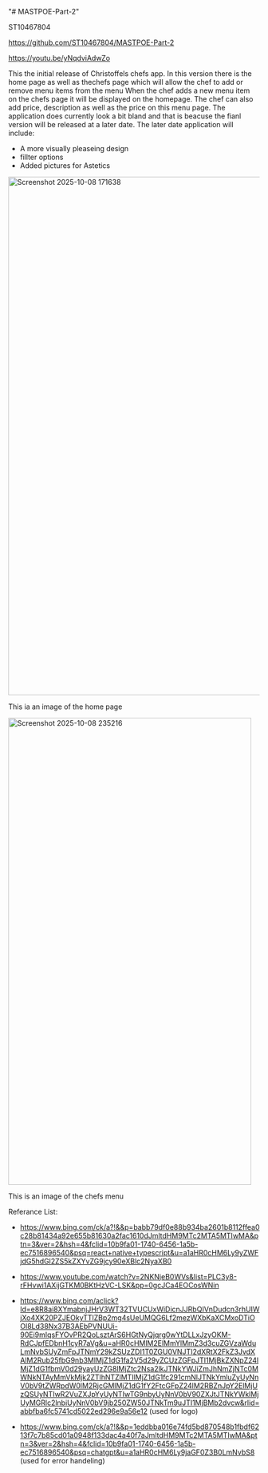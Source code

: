 "# MASTPOE-Part-2" 



ST10467804




https://github.com/ST10467804/MASTPOE-Part-2



https://youtu.be/yNqdviAdwZo




This the initial release of Christoffels chefs app. In this version there is the home page as well as thechefs page which will allow the chef to add or remove menu items from the menu
When the chef adds a new menu item on the chefs page it will be displayed on the homepage. The chef can also add price, description as well as the price on this menu page.
The application does currently look a bit bland and that is beacuse the fianl version will be released at a later date. The later date application will include:
- A more visually pleaseing design
- fillter options
- Added pictures for Astetics




<img width="1919" height="1037" alt="Screenshot 2025-10-08 171638" src="https://github.com/user-attachments/assets/5f82e92c-7483-46ae-95df-cf131399b1e3" />

This ia an image of the home page 

















<img width="487" height="934" alt="Screenshot 2025-10-08 235216" src="https://github.com/user-attachments/assets/a4d5c783-1a66-4ddf-bd48-1bdbadcede8f" />


This is an image of the chefs menu







Referance List:

- https://www.bing.com/ck/a?!&&p=babb79df0e88b934ba2601b8112ffea0c28b81434a92e655b81630a2fac1610dJmltdHM9MTc2MTA5MTIwMA&ptn=3&ver=2&hsh=4&fclid=10b9fa01-1740-6456-1a5b-ec7516896540&psq=react+native+typescript&u=a1aHR0cHM6Ly9yZWFjdG5hdGl2ZS5kZXYvZG9jcy90eXBlc2NyaXB0

- https://www.youtube.com/watch?v=2NKNjeB0WVs&list=PLC3y8-rFHvwi1AXijGTKM0BKtHzVC-LSK&pp=0gcJCa4EOCosWNin

- https://www.bing.com/aclick?ld=e8R8ai8XYmabnjJHrV3WT32TVUCUxWiDicnJJRbQIVnDudcn3rhUIWjXo4XK20PZJEOkyTTlZBp2mg4sUeUMQG6Lf2mezWXbKaXCMxoDTiOOl8Ld38Nx37B3AEbPVNUUi-90Ei9mIqsFYOvPR2QoLsztArS6HGtNyQjqrg0wYtDLLxJzyOKM-RdCJpfEDbnH1cyR7aVg&u=aHR0cHMlM2ElMmYlMmZ3d3cuZGVzaWduLmNvbSUyZmFpJTNmY29kZSUzZDI1T0ZGU0VNJTI2dXRtX2FkZ3JvdXAlM2Rub25fbG9nb3MlMjZ1dG1fa2V5d29yZCUzZGFpJTI1MjBkZXNpZ24lMjZ1dG1fbmV0d29yayUzZG8lMjZtc2Nsa2lkJTNkYWJiZmJhNmZjNTc0MWNkNTAyMmVkMjk2ZTlhNTZlMTIlMjZ1dG1fc291cmNlJTNkYmluZyUyNnV0bV9tZWRpdW0lM2RjcGMlMjZ1dG1fY2FtcGFpZ24lM2RBZnJpY2ElMjUzQSUyNTIwR2VuZXJpYyUyNTIwTG9nbyUyNnV0bV90ZXJtJTNkYWklMjUyMGRlc2lnbiUyNnV0bV9jb250ZW50JTNkTm9uJTI1MjBMb2dvcw&rlid=abbfba6fc5741cd5022ed296e9a56e12  (used for logo)

- https://www.bing.com/ck/a?!&&p=1eddbba016e74fd5bd870548b1fbdf6213f7c7b85cd01a0948f133dac4a40f7aJmltdHM9MTc2MTA5MTIwMA&ptn=3&ver=2&hsh=4&fclid=10b9fa01-1740-6456-1a5b-ec7516896540&psq=chatgpt&u=a1aHR0cHM6Ly9jaGF0Z3B0LmNvbS8 (used for error handeling)

  























